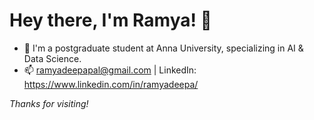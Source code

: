 # Hey there, I'm Ramya! 👋
- 🌱 I'm a postgraduate student at Anna University, specializing in AI & Data Science.
- 📫 ramyadeepapal@gmail.com | LinkedIn: https://www.linkedin.com/in/ramyadeepa/

*Thanks for visiting!*
